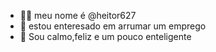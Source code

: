 - 👋🏻 meu nome é @heitor627
- 👀 estou enteresado em arrumar um emprego
- 🌱 Sou calmo,feliz e um pouco enteligente

<!---
Heitor627/Heitor627 is a ✨ special ✨ repository because its `README.md` (this file) appears on your GitHub profile.
You can click the Preview link to take a look at your changes.
--->
